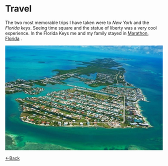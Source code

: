 # Travel

The two most memorable trips I have taken were to *New York* and the *Florida keys*. Seeing time square and the statue of liberty was a very
cool experience. In the Florida Keys me and my family stayed in [Marathon, Florida](https://www.google.com/maps/place/Marathon,+FL+33050/@24.7330292,-81.0946388,12z/data=!3m1!4b1!4m6!3m5!1s0x88d0dc33cb6c387b:0xbcb6224194d144f7!8m2!3d24.726026!4d-81.0446262!16zL20vMHJwNTA) 
.

![marathon](./marathon.jpg)

[<-Back](./README.md)
